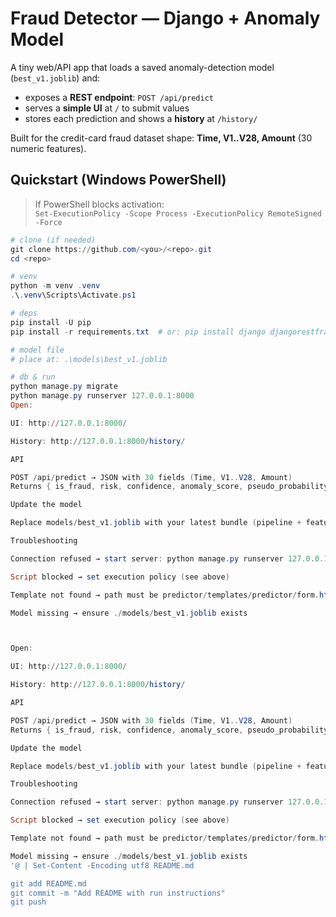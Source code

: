 ﻿# Fraud Detector — Django + Anomaly Model

A tiny web/API app that loads a saved anomaly-detection model (`best_v1.joblib`) and:
- exposes a **REST endpoint**: `POST /api/predict`
- serves a **simple UI** at `/` to submit values
- stores each prediction and shows a **history** at `/history/`

Built for the credit-card fraud dataset shape: **Time, V1..V28, Amount** (30 numeric features).

## Quickstart (Windows PowerShell)

> If PowerShell blocks activation:  
> `Set-ExecutionPolicy -Scope Process -ExecutionPolicy RemoteSigned -Force`

```powershell
# clone (if needed)
git clone https://github.com/<you>/<repo>.git
cd <repo>

# venv
python -m venv .venv
.\.venv\Scripts\Activate.ps1

# deps
pip install -U pip
pip install -r requirements.txt  # or: pip install django djangorestframework joblib numpy scikit-learn

# model file
# place at: .\models\best_v1.joblib

# db & run
python manage.py migrate
python manage.py runserver 127.0.0.1:8000
Open:

UI: http://127.0.0.1:8000/

History: http://127.0.0.1:8000/history/

API

POST /api/predict → JSON with 30 fields (Time, V1..V28, Amount)
Returns { is_fraud, risk, confidence, anomaly_score, pseudo_probability, model_name, version }

Update the model

Replace models/best_v1.joblib with your latest bundle (pipeline + features), restart the server.

Troubleshooting

Connection refused → start server: python manage.py runserver 127.0.0.1:8000

Script blocked → set execution policy (see above)

Template not found → path must be predictor/templates/predictor/form.html

Model missing → ensure ./models/best_v1.joblib exists



Open:

UI: http://127.0.0.1:8000/

History: http://127.0.0.1:8000/history/

API

POST /api/predict → JSON with 30 fields (Time, V1..V28, Amount)
Returns { is_fraud, risk, confidence, anomaly_score, pseudo_probability, model_name, version }

Update the model

Replace models/best_v1.joblib with your latest bundle (pipeline + features), restart the server.

Troubleshooting

Connection refused → start server: python manage.py runserver 127.0.0.1:8000

Script blocked → set execution policy (see above)

Template not found → path must be predictor/templates/predictor/form.html

Model missing → ensure ./models/best_v1.joblib exists
'@ | Set-Content -Encoding utf8 README.md

git add README.md
git commit -m "Add README with run instructions"
git push
